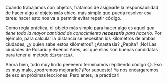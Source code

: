 Cuando trabajamos con objetos, tratamos de asignarle la responsabilidad de hacer algo al objeto más chico, más simple que pueda resolver esa tarea: hacer esto nos va a permitir evitar repetir código. 

Como regla práctica, el objeto más simple para hacer algo es aquel _que tiene todo la mayor cantidad de conocimiento **necesario** para hacerlo_. Por ejemplo, para calcular la distancia se necesitan los kilometros de ambas ciudades, ¿y quien sabe estos kilómetros? ¿Anastasia? ¿Pepita? ¡No! Las ciudades de Rosario y Buenos Aires, así que ellas son buenas candidatas para tener al método `distanciaA`.  

Ahora bien, todo muy lindo peeeeero terminamos repitiendo código :cry:. Eso es muy malo, ¿podremos mejorarlo? ¡Por supuesto! Ya nos encargaremos de eso en próximas lecciones. Pero antes, ¡a practicar!